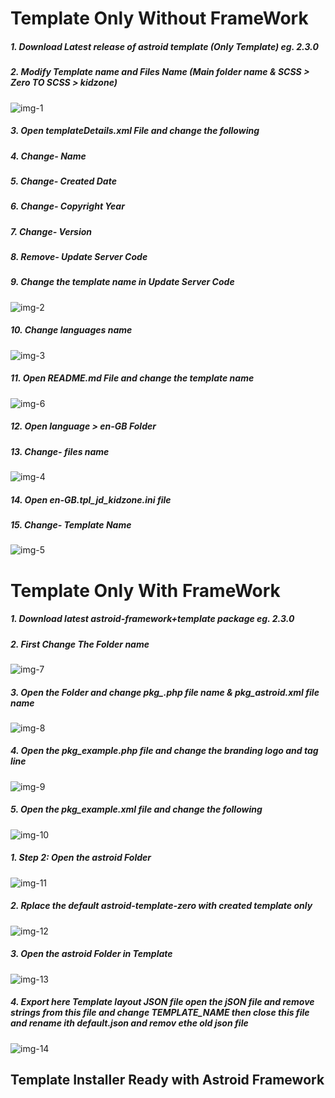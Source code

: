# Template Only Without FrameWork

##### 1. Download Latest release of astroid template (Only Template) eg. 2.3.0
##### 2. Modify Template name and Files Name (Main folder name & SCSS > Zero TO SCSS > kidzone)

[img-1]: images/img-1.png "Skip data for Tables "
![img-1]

##### 3. Open templateDetails.xml File and change the following
##### 4. Change- Name
##### 5. Change- Created Date
##### 6. Change- Copyright Year
##### 7. Change- Version
##### 8. Remove- Update Server Code
##### 9. Change the template name in Update Server Code

[img-2]: images/img-2.png "Skip data for Tables "
![img-2]

##### 10. Change languages name

[img-3]: images/img-3.png "Skip data for Tables "
![img-3]

##### 11. Open README.md File and change the template name

[img-6]: images/img-6.png "Skip data for Tables "
![img-6]

##### 12. Open language > en-GB Folder
##### 13. Change- files name

[img-4]: images/img-4.png "Skip data for Tables "
![img-4]

##### 14. Open en-GB.tpl_jd_kidzone.ini file
##### 15. Change- Template Name

[img-5]: images/img-5.png "Skip data for Tables "
![img-5]

# Template Only With FrameWork

##### 1. Download latest astroid-framework+template package eg. 2.3.0
##### 2. First Change The Folder name

[img-7]: images/img-7.png "Skip data for Tables "
![img-7]

##### 3. Open the Folder and change pkg_.php file name & pkg_astroid.xml file name

[img-8]: images/img-8.png "Skip data for Tables "
![img-8]

##### 4. Open the pkg_example.php file and change the branding logo and tag line

[img-9]: images/img-9.png "Skip data for Tables "
![img-9]

##### 5. Open the pkg_example.xml file and change the following

[img-10]: images/img-10.png "Skip data for Tables "
![img-10]

##### 1. Step 2: Open the astroid Folder

[img-11]: images/img-11.png "Skip data for Tables "
![img-11]

##### 2. Rplace the default astroid-template-zero with created template only

[img-12]: images/img-12.png "Skip data for Tables "
![img-12]

##### 3. Open the astroid Folder in Template

[img-13]: images/img-13.png "Skip data for Tables "
![img-13]

##### 4. Export here Template layout JSON file open the jSON file and remove strings from this file and change TEMPLATE_NAME then close this file and rename ith default.json and remov ethe old json file

[img-14]: images/img-14.png "Skip data for Tables "
![img-14]

## Template Installer Ready with Astroid Framework

